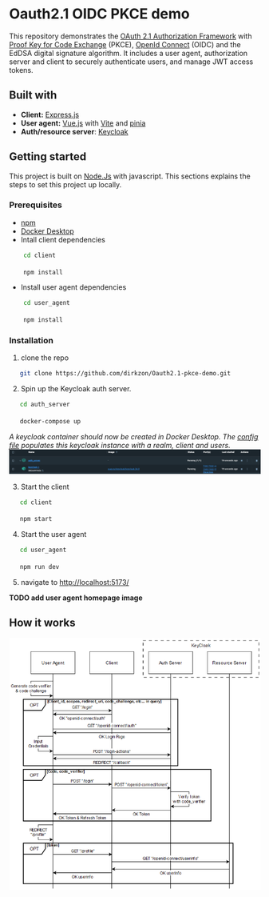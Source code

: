 # Oauth2.1 OIDC PKCE demo

This repository demonstrates the [OAuth 2.1 Authorization Framework](https://datatracker.ietf.org/doc/html/draft-ietf-oauth-v2-1-11) with [Proof Key for Code Exchange](https://datatracker.ietf.org/doc/html/rfc7636) (PKCE), [OpenId Connect](openid.net) (OIDC) and the EdDSA digital signature algorithm. It includes a user agent, authorization server and client to securely authenticate users, and manage JWT access tokens.

## Built with
- **Client:** [Express.js](expressjs.com)
- **User agent:** [Vue.js](vuejs.org) with [Vite](vite.dev) and [pinia](pinia.vuejs.org)
- **Auth/resource server**: [Keycloak](keycloak.org)

## Getting started
This project is built on [Node.Js](nodejs.org) with javascript. This sections explains the steps to set this project up locally.

### Prerequisites
- [npm](npmjs.com)
- [Docker Desktop](docker.com/products/docker-desktop/)
- Intall client dependencies 
```sh
    cd client

    npm install
```
- Install user agent dependencies 
```sh
    cd user_agent

    npm install
```

### Installation
1. clone the repo
```sh
   git clone https://github.com/dirkzon/Oauth2.1-pkce-demo.git
```

2. Spin up the Keycloak auth server.
```sh
   cd auth_server

   docker-compose up
```
_A keycloak container should now be created in Docker Desktop. The [config file](./auth_server/realm-config.json) populates this keycloak instance with a realm, client and users._
!['docker desktop keycloak container'](./examples/keycloak_container.PNG)

3. Start the client
```sh
   cd client

   npm start
```

4. Start the user agent
```sh
   cd user_agent

   npm run dev
```

5. navigate to [http://localhost:5173/](http://localhost:5173/)

**TODO add user agent homepage image**

## How it works

![](/examples/Oath_sequence_diagram.PNG)
